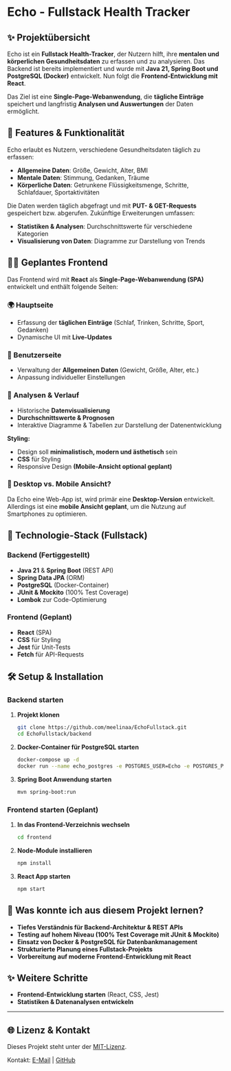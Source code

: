 # Echo - Fullstack Health Tracker

## ✨ Projektübersicht  
Echo ist ein **Fullstack Health-Tracker**, der Nutzern hilft, ihre **mentalen und körperlichen Gesundheitsdaten** zu erfassen und zu analysieren. Das Backend ist bereits implementiert und wurde mit **Java 21, Spring Boot und PostgreSQL (Docker)** entwickelt. Nun folgt die **Frontend-Entwicklung mit React**.

Das Ziel ist eine **Single-Page-Webanwendung**, die **tägliche Einträge** speichert und langfristig **Analysen und Auswertungen** der Daten ermöglicht. 

## 💪 Features & Funktionalität
Echo erlaubt es Nutzern, verschiedene Gesundheitsdaten täglich zu erfassen:

- **Allgemeine Daten**: Größe, Gewicht, Alter, BMI
- **Mentale Daten**: Stimmung, Gedanken, Träume
- **Körperliche Daten**: Getrunkene Flüssigkeitsmenge, Schritte, Schlafdauer, Sportaktivitäten

Die Daten werden täglich abgefragt und mit **PUT- & GET-Requests** gespeichert bzw. abgerufen. 
Zukünftige Erweiterungen umfassen:
- **Statistiken & Analysen**: Durchschnittswerte für verschiedene Kategorien
- **Visualisierung von Daten**: Diagramme zur Darstellung von Trends 

## 👩‍💻 Geplantes Frontend
Das Frontend wird mit **React** als **Single-Page-Webanwendung (SPA)** entwickelt und enthält folgende Seiten:

### 🌍 Hauptseite
- Erfassung der **täglichen Einträge** (Schlaf, Trinken, Schritte, Sport, Gedanken)
- Dynamische UI mit **Live-Updates**

### 👤 Benutzerseite
- Verwaltung der **Allgemeinen Daten** (Gewicht, Größe, Alter, etc.)
- Anpassung individueller Einstellungen

### 🌟 Analysen & Verlauf
- Historische **Datenvisualisierung** 
- **Durchschnittswerte & Prognosen**
- Interaktive Diagramme & Tabellen zur Darstellung der Datenentwicklung

**Styling:** 
- Design soll **minimalistisch, modern und ästhetisch** sein 
- **CSS** für Styling
- Responsive Design **(Mobile-Ansicht optional geplant)** 

### 🧠 Desktop vs. Mobile Ansicht?
Da Echo eine Web-App ist, wird primär eine **Desktop-Version** entwickelt. Allerdings ist eine **mobile Ansicht geplant**, um die Nutzung auf Smartphones zu optimieren.

## 🔬 Technologie-Stack (Fullstack)
### **Backend** (Fertiggestellt)  
- **Java 21** & **Spring Boot** (REST API)  
- **Spring Data JPA** (ORM)  
- **PostgreSQL** (Docker-Container)  
- **JUnit & Mockito** (100% Test Coverage)  
- **Lombok** zur Code-Optimierung  

### **Frontend** (Geplant)  
- **React** (SPA)  
- **CSS** für Styling  
- **Jest** für Unit-Tests  
- **Fetch** für API-Requests  

## 🛠️ Setup & Installation
### Backend starten
1. **Projekt klonen**
   ```sh
   git clone https://github.com/meelinaa/EchoFullstack.git
   cd EchoFullstack/backend 
   ```
2. **Docker-Container für PostgreSQL starten**
   ```sh
   docker-compose up -d
   docker run --name echo_postgres -e POSTGRES_USER=Echo -e POSTGRES_PASSWORD=passwordEcho -e POSTGRES_DB=databaseEcho -p 5433:5432 -d postgres
   ```
3. **Spring Boot Anwendung starten**
   ```sh
   mvn spring-boot:run
   ```

### Frontend starten (Geplant)
1. **In das Frontend-Verzeichnis wechseln**
   ```sh
   cd frontend
   ```
2. **Node-Module installieren**
   ```sh
   npm install
   ```
3. **React App starten**
   ```sh
   npm start
   ```

## 📝 Was konnte ich aus diesem Projekt lernen?
- **Tiefes Verständnis für Backend-Architektur & REST APIs**
- **Testing auf hohem Niveau (100% Test Coverage mit JUnit & Mockito)**
- **Einsatz von Docker & PostgreSQL für Datenbankmanagement**
- **Strukturierte Planung eines Fullstack-Projekts**
- **Vorbereitung auf moderne Frontend-Entwicklung mit React**

## ✨ Weitere Schritte
- **Frontend-Entwicklung starten** (React, CSS, Jest)
- **Statistiken & Datenanalysen entwickeln**

---

## 🌐 Lizenz & Kontakt
Dieses Projekt steht unter der [MIT-Lizenz](LICENSE). 

Kontakt: [E-Mail](mailto:melinakiefer@hotmail.de) | [GitHub](https://github.com/meelinaa)
